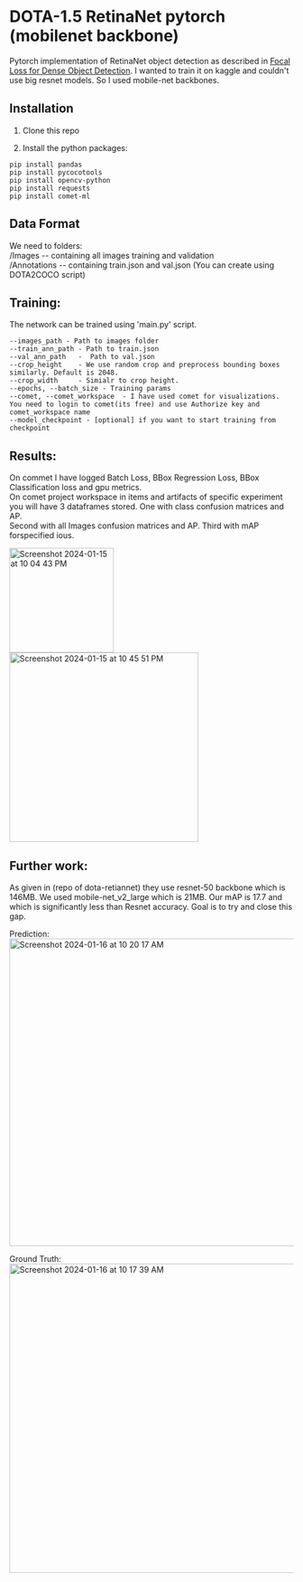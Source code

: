 # DOTA-1.5 RetinaNet pytorch (mobilenet backbone)

Pytorch  implementation of RetinaNet object detection as described in [Focal Loss for Dense Object Detection](https://arxiv.org/abs/1708.02002). I wanted to train it on kaggle
and couldn't use big resnet models. So I used mobile-net backbones. 

## Installation

1) Clone this repo

2) Install the python packages:
	
```
pip install pandas
pip install pycocotools
pip install opencv-python
pip install requests
pip install comet-ml

```
## Data Format
We need to folders:  
/Images -- containing all images training and validation   
/Annotations -- containing train.json and val.json (You can create using DOTA2COCO script)

## Training:
The network can be trained using 'main.py' script. 
```
--images_path - Path to images folder
--train_ann_path - Path to train.json
--val_ann_path   -  Path to val.json
--crop_height    - We use random crop and preprocess bounding boxes similarly. Default is 2048.
--crop_width     - Simialr to crop height.
--epochs, --batch_size - Training params
--comet, --comet_workspace  - I have used comet for visualizations. You need to login to comet(its free) and use Authorize key and comet_workspace name
--model_checkpoint - [optional] if you want to start training from checkpoint
```

## Results:
On commet I have logged Batch Loss, BBox Regression Loss, BBox Classification loss and gpu metrics.   
On comet project workspace in items and artifacts of specific experiment you will have 3 dataframes stored. One with class confusion matrices and AP.   
Second with all Images confusion matrices and AP.  Third with mAP forspecified ious. 
   
<img width="185" alt="Screenshot 2024-01-15 at 10 04 43 PM" src="https://github.com/shubo4/Aerial_obj_detection_DOTA/assets/90241581/4108d0fb-a453-422a-810f-22b3a1060080">  
    
<img width="335" alt="Screenshot 2024-01-15 at 10 45 51 PM" src="https://github.com/shubo4/Aerial_obj_detection_DOTA/assets/90241581/93678ea6-ffd0-4e05-a65d-7aa1995350e3">
  


## Further work:
As given in (repo of dota-retiannet) they use resnet-50 backbone which is 146MB. We used mobile-net_v2_large which is 21MB. Our mAP is 17.7 and which is significantly less than Resnet 
accuracy. Goal is to try and close this gap. 

Prediction:
<img width="544" alt="Screenshot 2024-01-16 at 10 20 17 AM" src="https://github.com/shubo4/Aerial_obj_detection_DOTA/assets/90241581/3178519f-73c5-4627-9e0f-3f6bbf7701ec">

Ground Truth:
<img width="547" alt="Screenshot 2024-01-16 at 10 17 39 AM" src="https://github.com/shubo4/Aerial_obj_detection_DOTA/assets/90241581/18bc7943-c5e6-48b3-be9c-aa07108f8d15">
